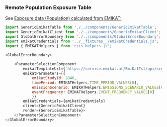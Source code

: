 ### Remote Population Exposure Table
See [Exposure data (Population) calculated from EMIKAT:](https://github.com/clarity-h2020/csis/wiki/Services-endpoints-\(used-by-CSIS\)#exposure-data-population-calculated-from-emikat)
```js
import GenericEmikatTable from './../components/GenericEmikatTable';
import GenericEmikatClient from './../components/GenericEmikatClient';
import GlobalErrorBoundary from './../components/GlobalErrorBoundary';
import emikatCredentials from '../__fixtures__/emikatCredentials.js';
import { EMIKATHelpers } from 'csis-helpers-js';

<GlobalErrorBoundary>
    
    <ParameterSelectionComponent
        emikatTemplateUrl={`https://service.emikat.at/EmiKatTst/api/scenarios/2846/feature/tab.CLY_EL_POPULATION_INTERPOLATED.2016/table/data?rownum=100&EMISSION_SCENARIO=${EMIKATHelpers.EMISSIONS_SCENARIO}&TIME_PERIOD=${EMIKATHelpers.TIME_PERIOD}&EVENT_FREQUENCY=${EMIKATHelpers.EVENT_FREQUENCY}&STUDY_ID=${EMIKATHelpers.EMIKAT_STUDY_ID}`}
        emikatParameters={{
            emikatStudyId: 2846,
            timePeriod: EMIKATHelpers.TIME_PERIOD_VALUES[0],
            emissionScenario: EMIKATHelpers.EMISSIONS_SCENARIO_VALUES[0],
            eventFrequency: EMIKATHelpers.EVENT_FREQUENCY_VALUES[0]
            }}
        emikatCredentials={emikatCredentials}
        client={GenericEmikatClient}
        render={GenericEmikatTable}>
    </ParameterSelectionComponent>
</GlobalErrorBoundary>

```